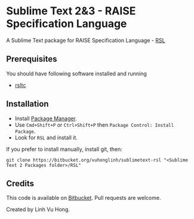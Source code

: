 Sublime Text 2&3 - RAISE Specification Language
=============================================

A Sublime Text package for RAISE Specification Language - [RSL][0]

## Prerequisites
You should have following software installed and running

 * [rsltc][3]

## Installation

 * Install [Package Manager][2].
 * Use `Cmd+Shift+P` or `Ctrl+Shift+P` then `Package Control: Install Package`.
 * Look for `RSL` and install it.

If you prefer to install manually, install git, then:

    git clone https://bitbucket.org/vuhonglinh/sublimetext-rsl "<Sublime Text 2 Packages folder>/RSL"
## Credits

This code is available on [Bitbucket][1]. Pull requests are welcome.

Created by Linh Vu Hong.

 [0]: http://en.wikipedia.org/wiki/RAISE 
 [1]: https://bitbucket.org/vuhonglinh/sublimetext-rsl
 [2]: http://wbond.net/sublime_packages/package_control
 [3]: http://www.iist.unu.edu/newrh/III/3/1/docs/rsltc/
